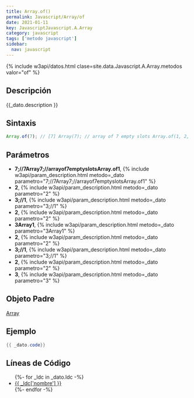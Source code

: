 ```yaml
---
title: Array.of()
permalink: Javascript/Array/of
date: 2021-01-11
key: JavascriptJavascript.A.Array
category: javascript
tags: ['metodo javascript']
sidebar: 
  nav: javascript
---
```


{% include w3api/datos.html clase=site.data.Javascript.A.Array.metodos valor="of" %}

## Descripción
{{_dato.description }}

## Sintaxis
~~~javascript
Array.of(7); // [7] Array(7); // array of 7 empty slots Array.of(1, 2, 3); // [1, 2, 3] Array(1, 2, 3); // [1, 2, 3]
~~~

## Parámetros
* **7;//7Array7;//arrayof7emptyslotsArray.of1**,  {% include w3api/param_description.html metodo=_dato parametro="7;//7Array7;//arrayof7emptyslotsArray.of1" %}
* **2**,  {% include w3api/param_description.html metodo=_dato parametro="2" %}
* **3;//1**,  {% include w3api/param_description.html metodo=_dato parametro="3;//1" %}
* **2**,  {% include w3api/param_description.html metodo=_dato parametro="2" %}
* **3Array1**,  {% include w3api/param_description.html metodo=_dato parametro="3Array1" %}
* **2**,  {% include w3api/param_description.html metodo=_dato parametro="2" %}
* **3;//1**,  {% include w3api/param_description.html metodo=_dato parametro="3;//1" %}
* **2**,  {% include w3api/param_description.html metodo=_dato parametro="2" %}
* **3**,  {% include w3api/param_description.html metodo=_dato parametro="3" %}

## Objeto Padre
[Array](/Javascript/Array/)

## Ejemplo
~~~java
{{ _dato.code}}
~~~

## Líneas de Código
<ul>
{%- for _ldc in _dato.ldc -%}
   <li>
       <a href="{{_ldc['url'] }}">{{ _ldc['nombre'] }}</a>
   </li>
{%- endfor -%}
</ul>
